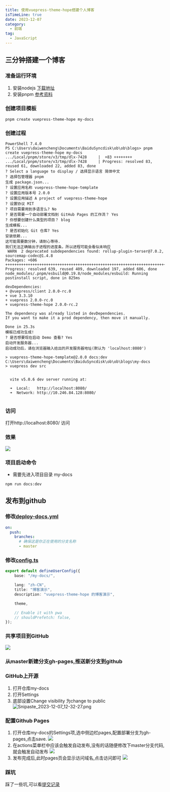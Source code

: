 ```yaml
---
title: 使用vuepress-theme-hope搭建个人博客
isTimeLine: true
date: 2023-12-07
category:
  - 前端
tag:
  - JavaScript
---
```


## 三分钟搭建一个博客


### 准备运行环境
1. 安装nodejs [下载地址](https://nodejs.org/en)
2. 安装pnpm [参考资料](https://blog.csdn.net/qq407995680/article/details/131593693)

### 创建项目模板
```shell
pnpm create vuepress-theme-hope my-docs
```

### 创建过程
```shell
PowerShell 7.4.0
PS C:\Users\daiwencheng\Documents\BaiduSyncdisk\ob\ob\blogs> pnpm create vuepress-theme-hope my-docs
.../Local/pnpm/store/v3/tmp/dlx-7428     |  +83 ++++++++
.../Local/pnpm/store/v3/tmp/dlx-7428     | Progress: resolved 83, reused 61, downloaded 22, added 83, done
? Select a language to display / 选择显示语言 简体中文
? 选择包管理器 pnpm
生成 package.json...
? 设置应用名称 vuepress-theme-hope-template
? 设置应用版本号 2.0.0
? 设置应用描述 A project of vuepress-theme-hope
? 设置协议 MIT
? 项目需要用到多语言么? No
? 是否需要一个自动部署文档到 GitHub Pages 的工作流？ Yes
? 你想要创建什么类型的项目？ blog
生成模板...
? 是否初始化 Git 仓库? Yes
安装依赖...
这可能需要数分钟，请耐心等待.
我们无法正确输出子进程的进度条，所以进程可能会看似未响应
 WARN  2 deprecated subdependencies found: rollup-plugin-terser@7.0.2, sourcemap-codec@1.4.8
Packages: +606
++++++++++++++++++++++++++++++++++++++++++++++++++++++++++++++++++++++++++++++++++++++++++++++++++++++++++++++++++++++
Progress: resolved 639, reused 409, downloaded 197, added 606, done
node_modules/.pnpm/esbuild@0.19.8/node_modules/esbuild: Running postinstall script, done in 825ms

devDependencies:
+ @vuepress/client 2.0.0-rc.0
+ vue 3.3.10
+ vuepress 2.0.0-rc.0
+ vuepress-theme-hope 2.0.0-rc.2

The dependency was already listed in devDependencies.
If you want to make it a prod dependency, then move it manually.

Done in 25.3s
模板已成功生成!
? 是否想要现在启动 Demo 查看? Yes
启动开发服务器...
启动成功后，请在浏览器输入给出的开发服务器地址(默认为 'localhost:8080')

> vuepress-theme-hope-template@2.0.0 docs:dev C:\Users\daiwencheng\Documents\BaiduSyncdisk\ob\ob\blogs\my-docs
> vuepress dev src


  vite v5.0.6 dev server running at:

  ➜  Local:   http://localhost:8080/
  ➜  Network: http://10.246.84.128:8080/


```
### 访问
打开http://localhost:8080/ 访问
### 效果

![](../.image/blog/Snipaste_2023-12-07_12-03-54.png)

### 项目启动命令
- 需要先进入项目目录 my-docs
```shell
npm run docs:dev
```


## 发布到github
### 修改[deploy-docs.yml](../../.github/workflows/deploy-docs.yml)
```yaml
on:
  push:
    branches:
      # 确保这是你正在使用的分支名称
      - master
```
### 修改[config.ts](../.vuepress/config.ts)
```ts
export default defineUserConfig({
    base: "/my-docs/",

    lang: "zh-CN",
    title: "博客演示",
    description: "vuepress-theme-hope 的博客演示",

    theme,

    // Enable it with pwa
    // shouldPrefetch: false,
});
```
### 共享项目到GitHub
![](../.image/blog/Snipaste_2023-12-07_12-24-48.png)
### 从master新建分支gh-pages,推送新分支到github
### GitHub上开源
1. 打开仓库my-docs
2. 打开Settings
3. 底部设置Change visibility 为change to public
![Snipaste_2023-12-07_12-32-27.png](../.image/blog/Snipaste_2023-12-07_12-32-27.png)
### 配置Github Pages
1. 打开仓库my-docs的Settings项,选中侧边栏pages,配置部署分支为gh-pages,点击save.
![](../.image/blog/Snipaste_2023-12-07_13-00-29.png)
2. 在actions菜单栏中应该会触发自动发布,没有的话随便修改下master分支代码,就会触发自动发布
![](../.image/blog/Snipaste_2023-12-07_13-02-12.png)
3. 发布完成后,此时pages页会显示访问域名,点击访问即可
![](../.image/blog/Snipaste_2023-12-07_13-04-35.png)

### 踩坑
踩了一些坑,可以看[提交记录](https://github.com/muchfish/my-docs/commits/master/)